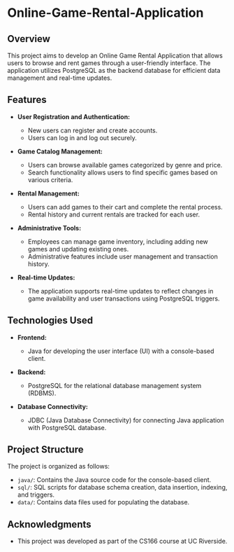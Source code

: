 # Online-Game-Rental-Application
## Overview
This project aims to develop an Online Game Rental Application that allows users to browse and rent games through a user-friendly interface. The application utilizes PostgreSQL as the backend database for efficient data management and real-time updates.

## Features
- **User Registration and Authentication:**
  - New users can register and create accounts.
  - Users can log in and log out securely.

- **Game Catalog Management:**
  - Users can browse available games categorized by genre and price.
  - Search functionality allows users to find specific games based on various criteria.

- **Rental Management:**
  - Users can add games to their cart and complete the rental process.
  - Rental history and current rentals are tracked for each user.

- **Administrative Tools:**
  - Employees can manage game inventory, including adding new games and updating existing ones.
  - Administrative features include user management and transaction history.

- **Real-time Updates:**
  - The application supports real-time updates to reflect changes in game availability and user transactions using PostgreSQL triggers.

## Technologies Used
- **Frontend:**
  - Java for developing the user interface (UI) with a console-based client.

- **Backend:**
  - PostgreSQL for the relational database management system (RDBMS).

- **Database Connectivity:**
  - JDBC (Java Database Connectivity) for connecting Java application with PostgreSQL database.

## Project Structure
The project is organized as follows:
- `java/`: Contains the Java source code for the console-based client.
- `sql/`: SQL scripts for database schema creation, data insertion, indexing, and triggers.
- `data/`: Contains data files used for populating the database.

## Acknowledgments
- This project was developed as part of the CS166 course at UC Riverside.

